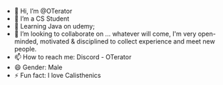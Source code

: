 - 👋 Hi, I’m @OTerator
- 👀 I’m a CS Student
- 🌱 Learning Java on udemy;
- 💞️ I’m looking to collaborate on ... whatever will come, I'm very open-minded, motivated & disciplined to collect experience and meet new people.
- 📫 How to reach me: Discord - OTerator  
- 😄 Gender: Male
- ⚡ Fun fact: I love Calisthenics

<!---
OTerator/OTerator is a ✨ special ✨ repository because its `README.md` (this file) appears on your GitHub profile.
You can click the Preview link to take a look at your changes.
--->
